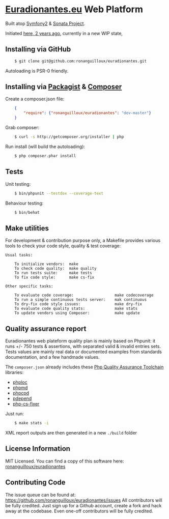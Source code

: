 # [Euradionantes.eu](http://www.euradionantes.eu) Web Platform


Built atop [Symfony2](http://symfony.com) & [Sonata Project](http://sonata-project.org).

Initiated [here, 2 years ago](https://github.com/DILL44/euradio), currently in a new WIP state,

## Installing via GitHub

```bash
    $ git clone git@github.com:ronanguilloux/euradionantes.git
```

Autoloading is PSR-0 friendly.


## Installing via [Packagist](https://packagist.org/packages/ronanguilloux/euradionantes) & [Composer](http://getcomposer.org/doc/00-intro.md)

Create a composer.json file:

```json
    {
        "require": {"ronanguilloux/euradionantes": "dev-master"}
    }
```

Grab composer:

```bash
    $ curl -s http://getcomposer.org/installer | php
```

Run install (will build the autoloading):

```bash
    $ php composer.phar install
```


## Tests

Unit testing:

```bash
    $ bin/phpunit --testdox --coverage-text
```

Behaviour testing:

```bash
    $ bin/behat
```

Make utilities
--------------

For development & contribution purpose only,
a Makefile provides various tools to check your code style, quality & test coverage:

```
Usual tasks:

	To initialize vendors:  make
	To check code quality:	make quality
	To run tests suite:	    make tests
	To fix code style:	    make cs-fix

Other specific tasks:

	To evaluate code coverage:			        make codecoverage
	To run a simple continuous tests server:	mak continuous
	To dry-fix code style issues:			    make dry-fix
	To evaluate code quality stats:			    make stats
	To update vendors using Composer:		    make update
```

Quality assurance report
------------------------

Euradionantes web plateform quality plan is mainly based on Phpunit: it runs +/- 750 tests & assertions,
with separated valid & invalid entries sets.
Tests values are mainly real data or documented examples
from standards documentation, and a few handmade values.

The `composer.json` already includes these  [Php Quality Assurance Toolchain](http://phpqatools.org) libraries:

* [phploc](https://github.com/sebastianbergmann/phploc)
* [phpmd](https://github.com/phpmd/phpmd)
* [phpcpd](https://github.com/sebastianbergmann/phpcpd)
* [pdepend](https://github.com/pdepend/pdepend)
* [php-cs-fixer](https://github.com/fabpot/PHP-CS-Fixer)

Just run:

```bash
    $ make stats -i
```

XML report outputs are then generated in a new `./build` folder

License Information
-------------------

MIT Licensed. You can find a copy of this software here: [ronanguilloux/euradionantes](https://github.com/ronanguilloux/euradionantes)


Contributing Code
-----------------

The issue queue can be found at: https://github.com/ronanguilloux/euradionantes/issues
All contributors will be fully credited. Just sign up for a Github account, create a fork and hack away at the codebase.
Even one-off contributors will be fully credited.


